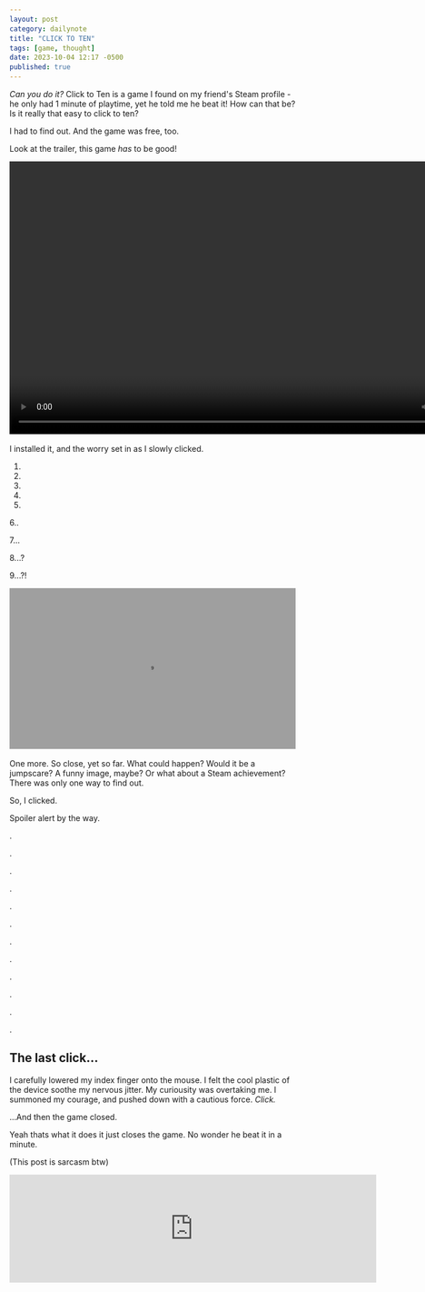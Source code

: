 ```yaml
---
layout: post
category: dailynote
title: "CLICK TO TEN"
tags: [game, thought]
date: 2023-10-04 12:17 -0500
published: true
---
```

<!-- i promised i would write more articles, but the main reason i'm writing about something as dumb as this is because Nick of nick64.me was the aforementioned friend and he said i should write a post about the game after I played it in vc with him, so here you go :^) -->
*Can you do it?* Click to Ten is a game I found on my friend's Steam profile - he only had 1 minute of playtime, yet he told me he beat it! How can that be? Is it really that easy to click to ten?

I had to find out. And the game was free, too.

Look at the trailer, this game *has* to be good!

<video width="854" height="480" controls>
  <source src="/dailynote/media/click-to-ten.webm" type="video/mp4">
</video>

I installed it, and the worry set in as I slowly clicked.

1.

2.

3.

4.

5.

6..

7...

8...?

9...?!

![](/dailynote/media/click-to-ten-9.jpg)

One more. So close, yet so far. What could happen? Would it be a jumpscare? A funny image, maybe? Or what about a Steam achievement? There was only one way to find out.

So, I clicked.

Spoiler alert by the way.

.

.

.

.

.

.

.

.

.

.

.

.

## The last click...

I carefully lowered my index finger onto the mouse. I felt the cool plastic of the device soothe my nervous jitter. My curiousity was overtaking me. I summoned my courage, and pushed down with a cautious force. *Click.*

...And then the game closed.

Yeah thats what it does it just closes the game. No wonder he beat it in a minute.

(This post is sarcasm btw)

<iframe src="https://store.steampowered.com/widget/1910580/" frameborder="0" width="646" height="190"></iframe>
